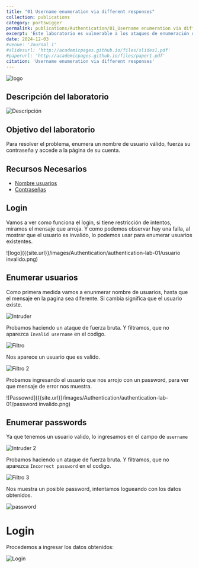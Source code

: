 ```yaml
---
title: "01 Username enumeration via different responses"
collection: publications
category: portswigger
permalink: publications/Authentication/01_Username enumeration via different responses
excerpt: 'Este laboratorio es vulnerable a los ataques de enumeración de nombres de usuario y de fuerza bruta de contraseñas. Tiene una cuenta con un nombre de usuario y una contraseña predecibles.'
date: 2024-12-03
#venue: 'Journal 1'
#slidesurl: 'http://academicpages.github.io/files/slides1.pdf'
#paperurl: 'http://academicpages.github.io/files/paper1.pdf'
citation: 'Username enumeration via different responses'
---
```


![logo]({{site.url}}/images/Authentication/authentication-lab-01/logo.png)

## Descripción del laboratorio

![Descripción]({{site.url}}/images/Authentication/authentication-lab-01/descripcion.png)

## Objetivo del laboratorio

Para resolver el problema, enumera un nombre de usuario válido, fuerza su contraseña y accede a la página de su cuenta.

## Recursos Necesarios

* [Nombre usuarios](https://portswigger.net/web-security/authentication/auth-lab-usernames)
* [Contraseñas](https://portswigger.net/web-security/authentication/auth-lab-passwords)

## Login

Vamos a ver como funciona el login, si tiene restricción de intentos, miramos el mensaje que arroja. Y como podemos observar hay una falla, al mostrar que el usuario es invalido, lo podemos usar para enumerar usuarios existentes.

![logo]({{site.url}}/images/Authentication/authentication-lab-01/usuario invalido.png)

## Enumerar usuarios

Como primera medida vamos a enunmerar nombre de usuarios, hasta que el mensaje en la pagina sea diferente. Si cambia significa que el usuario existe.

![Intruder]({{site.url}}/images/Authentication/authentication-lab-01/intruder.png)

Probamos haciendo un ataque de fuerza bruta. Y filtramos, que no aparezca `Invalid username` en el codigo.

![Filtro]({{site.url}}/images/Authentication/authentication-lab-01/filtro.png)

Nos aparece un usuario que es valido.

![Filtro 2]({{site.url}}/images/Authentication/authentication-lab-01/filtro2.png)

Probamos ingresando el usuario que nos arrojo con un password, para ver que mensaje de error nos muestra.

![Passowrd]({{site.url}}/images/Authentication/authentication-lab-01/password invalido.png)

## Enumerar passwords

Ya que tenemos un usuario valido, lo ingresamos en el campo de `username`

![Intruder 2]({{site.url}}/images/Authentication/authentication-lab-01/intruder2.png)

Probamos haciendo un ataque de fuerza bruta. Y filtramos, que no aparezca `Incorrect password` en el codigo.

![Filtro 3]({{site.url}}/images/Authentication/authentication-lab-01/filtro3.png)

Nos muestra un posible password, intentamos logueando con los datos obtenidos.

![password]({{site.url}}/images/Authentication/authentication-lab-01/password.png)

# Login

Procedemos a ingresar los datos obtenidos:

![Login]({{site.url}}/images/Authentication/authentication-lab-01/aprobado.png)
